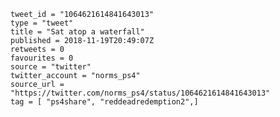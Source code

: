 ```
tweet_id = "1064621614841643013"
type = "tweet"
title = "Sat atop a waterfall"
published = 2018-11-19T20:49:07Z
retweets = 0
favourites = 0
source = "twitter"
twitter_account = "norms_ps4"
source_url = "https://twitter.com/norms_ps4/status/1064621614841643013"
tag = [ "ps4share", "reddeadredemption2",]
```

<p class='image'><img src='http://mnf.m17s.net/2018/11/19/DsZLt0OXgAEBzqn.jpg' alt=''></p>

